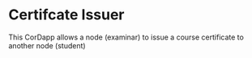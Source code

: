 # Certifcate Issuer

This CorDapp allows a node (examinar) to issue a course certificate to another node (student) 


